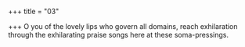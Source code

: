 +++
title = "03"

+++
O you of the lovely lips who govern all domains, reach exhilaration  through the exhilarating praise songs
here at these soma-pressings.